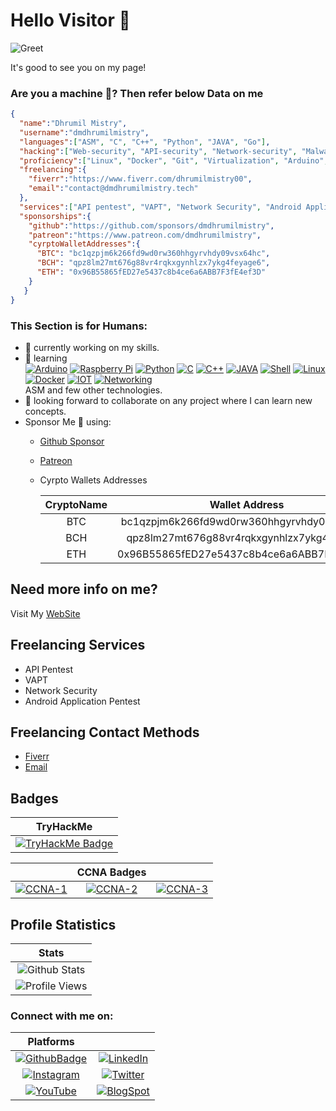 # Hello Visitor 👋

![Greet](https://github.com/dmdhrumilmistry/dmdhrumilmistry/blob/main/.images/greet.gif?raw=True)

It's good to see you on my page!

### Are you a machine :robot:? Then refer below Data on me

```json
{
  "name":"Dhrumil Mistry",
  "username":"dmdhrumilmistry",
  "languages":["ASM", "C", "C++", "Python", "JAVA", "Go"],
  "hacking":["Web-security", "API-security", "Network-security", "Malware-Dev", "Reverse-Engineer"],
  "proficiency":["Linux", "Docker", "Git", "Virtualization", "Arduino", "Python", "Shell-Scripting", "Computer-Networking", "IOT"],
  "freelancing":{
    "fiverr":"https://www.fiverr.com/dhrumilmistry00",
    "email":"contact@dmdhrumilmistry.tech"
  },
  "services":["API pentest", "VAPT", "Network Security", "Android Application Pentest"],
  "sponsorships":{
    "github":"https://github.com/sponsors/dmdhrumilmistry",
    "patreon":"https://www.patreon.com/dmdhrumilmistry",
    "cyrptoWalletAddresses":{
      "BTC": "bc1qzpjm6k266fd9wd0rw360hhgyrvhdy09vsx64hc",
      "BCH": "qpz8lm27mt676g88vr4rqkxgynhlzx7ykg4feyage6",
      "ETH": "0x96B55865fED27e5437c8b4ce6a6ABB7F3fE4ef3D"
    }
   }
}
```

### This Section is for Humans:

- 🔭 currently working on my skills.
- 🌱 learning    
[![Arduino](https://img.icons8.com/color/96/000000/arduino.png)](https://www.arduino.cc/)
[![Raspberry Pi](https://img.icons8.com/color/96/000000/raspberry-pi.png)]()
[![Python](https://img.icons8.com/color/96/000000/python--v1.png)](https://www.python.org/)
[![C](https://img.icons8.com/color/96/000000/c-programming.png)](https://en.wikipedia.org/wiki/C_(programming_language))
[![C++](https://img.icons8.com/color/96/000000/c-plus-plus-logo.png)](https://isocpp.org/)
[![JAVA](https://img.icons8.com/color/96/000000/java-coffee-cup-logo--v1.png)](https://www.java.com/en/)
[![Shell](https://img.icons8.com/plasticine/100/000000/bash.png)](https://en.wikipedia.org/wiki/Shell_script)
[![Linux](https://img.icons8.com/color/96/000000/linux--v2.png)](https://www.linux.org/)
[![Docker](https://i.imgur.com/VyjCJuz.png)](https://www.docker.com/)
[![IOT](https://img.icons8.com/external-soft-fill-juicy-fish/96/000000/external-iot-internet-of-things-soft-fill-soft-fill-juicy-fish.png)](https://en.wikipedia.org/wiki/Internet_of_things)
[![Networking](https://img.icons8.com/external-itim2101-lineal-color-itim2101/96/000000/external-computer-networks-network-technology-itim2101-lineal-color-itim2101-1.png)](https://www.cisco.com/c/en/us/solutions/enterprise-networks/what-is-computer-networking.html)    
ASM and few other technologies.
- 👯 looking forward to collaborate on any project where I can learn new concepts.
- Sponsor Me 💝 using:
  - [Github Sponsor](https://github.com/sponsors/dmdhrumilmistry)
  - [Patreon](https://www.patreon.com/dmdhrumilmistry)
  - Cyrpto Wallets Addresses
  
    |CryptoName|Wallet Address|
    |:--------:|:------------:|
    |BTC|bc1qzpjm6k266fd9wd0rw360hhgyrvhdy09vsx64hc|
    |BCH|qpz8lm27mt676g88vr4rqkxgynhlzx7ykg4feyage6|
    |ETH|0x96B55865fED27e5437c8b4ce6a6ABB7F3fE4ef3D|


## Need more info on me?

Visit My [WebSite](https://dmdhrumilmistry.github.io)


## Freelancing Services

- API Pentest
- VAPT
- Network Security
- Android Application Pentest


## Freelancing Contact Methods

- [Fiverr](https://www.fiverr.com/dhrumilmistry00)
- [Email](mailto:contact@dmdhrumilmistry.tech)


## Badges

|TryHackMe|
|:-------:|
|[![TryHackMe Badge](https://tryhackme-badges.s3.amazonaws.com/dmdhrumilmistry.png)](https://tryhackme.com/p/dmdhrumilmistry)|


||CCNA Badges||
|:---------:|:---------:|:---------:|
|[![CCNA-1](https://images.credly.com/size/200x200/images/70d71df5-f3dc-4380-9b9d-f22513a70417/CCNAITN__1_.png)](https://www.credly.com/badges/612ec8ab-6f29-44c2-9b90-5aa89a467e8c/public_url)|[![CCNA-2](https://images.credly.com/size/200x200/images/f4ccdba9-dd65-4349-baad-8f05df116443/CCNASRWE__1_.png)](https://www.credly.com/badges/df0ab464-fcf2-451c-be9d-35140e4e52cf/public_url)|[![CCNA-3](https://images.credly.com/size/200x200/images/0a6d331e-8abf-4272-a949-33f754569a76/CCNAENSA__1_.png)](https://www.credly.com/badges/635c2c9f-7615-4457-9aba-714416867f0a/public_url)|


## Profile Statistics

|Stats|
|:---:|
|![Github Stats](https://github-readme-stats.vercel.app/api?username=dmdhrumilmistry&count_private=true&hide_rank=true&include_all_commits=true&cache_seconds=1800&border_radius=15&&theme=dark)|
|![Profile Views](https://komarev.com/ghpvc/?username=dmdhrumilmistry&label=PROFILE+VIEWS)|


### Connect with me on:

|Platforms|| 
|:----:|:---:|
|[![GithubBadge](https://img.shields.io/badge/Github-dmdhrumilmistry-333)](https://github.com/dmdhrumilmistry)|[![LinkedIn](https://img.shields.io/badge/LinkedIn-Dhrumil%20Mistry-4078c0)](https://linkedin.com/in/dmdhrumilmistry)|
|[![Instagram](https://img.shields.io/badge/Instagram-dmdhrumilmistry-833ab4)](https://www.instagram.com/dmdhrumilmistry/)|[![Twitter](https://img.shields.io/badge/Twitter-dmdhrumilmistry-4078c0)](https://twitter.com/dmdhrumilmistry)|
|[![YouTube](https://img.shields.io/badge/YouTube-Dhrumil%20Mistry-critical)](https://www.youtube.com/channel/UChbjrRvbzgY3BIomUI55XDQ)|[![BlogSpot](https://img.shields.io/badge/Blog-Dhrumil%20Mistry-bd2c00)](https://dmdhrumilmistry.github.io/blog)|

